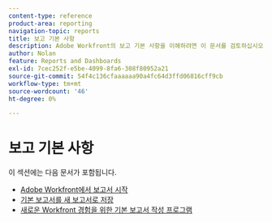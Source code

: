 ```yaml
---
content-type: reference
product-area: reporting
navigation-topic: reports
title: 보고 기본 사항
description: Adobe Workfront의 보고 기본 사항을 이해하려면 이 문서를 검토하십시오.
author: Nolan
feature: Reports and Dashboards
exl-id: 7cec252f-e5be-4099-8fa6-308f80952a21
source-git-commit: 54f4c136cfaaaaaa90a4fc64d3ffd06816cff9cb
workflow-type: tm+mt
source-wordcount: '46'
ht-degree: 0%

---
```


# 보고 기본 사항

이 섹션에는 다음 문서가 포함됩니다.

* [Adobe Workfront에서 보고서 시작](../../../reports-and-dashboards/reports/reporting/get-started-reports-workfront.md)
* [기본 보고서를 새 보고서로 저장](../../../reports-and-dashboards/reports/reporting/save-default-reports-new-reports.md)
* [새로운 Workfront 경험을 위한 기본 보고서 작성 프로그램](https://one.workfront.com/s/basic-report-creation-program)
